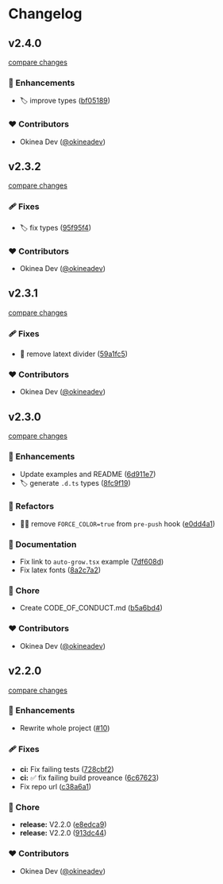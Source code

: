 # Changelog


## v2.4.0

[compare changes](https://github.com/JureSotosek/ink-divider/compare/v2.3.2...v2.4.0)

### 🚀 Enhancements

- 🏷️  improve types ([bf05189](https://github.com/JureSotosek/ink-divider/commit/bf05189))

### ❤️ Contributors

- Okinea Dev ([@okineadev](http://github.com/okineadev))

## v2.3.2

[compare changes](https://github.com/JureSotosek/ink-divider/compare/v2.3.1...v2.3.2)

### 🩹 Fixes

- 🏷️  fix types ([95f95f4](https://github.com/JureSotosek/ink-divider/commit/95f95f4))

### ❤️ Contributors

- Okinea Dev ([@okineadev](http://github.com/okineadev))

## v2.3.1

[compare changes](https://github.com/JureSotosek/ink-divider/compare/v2.3.0...v2.3.1)

### 🩹 Fixes

- 🥀 remove latext divider ([59a1fc5](https://github.com/JureSotosek/ink-divider/commit/59a1fc5))

### ❤️ Contributors

- Okinea Dev ([@okineadev](http://github.com/okineadev))

## v2.3.0

[compare changes](https://github.com/JureSotosek/ink-divider/compare/v2.2.0...v2.3.0)

### 🚀 Enhancements

- Update examples and README ([6d911e7](https://github.com/JureSotosek/ink-divider/commit/6d911e7))
- 🏷️  generate `.d.ts` types ([8fc9f19](https://github.com/JureSotosek/ink-divider/commit/8fc9f19))

### 💅 Refactors

- 🧑‍💻  remove `FORCE_COLOR=true` from `pre-push` hook ([e0dd4a1](https://github.com/JureSotosek/ink-divider/commit/e0dd4a1))

### 📖 Documentation

- Fix link to `auto-grow.tsx` example ([7df608d](https://github.com/JureSotosek/ink-divider/commit/7df608d))
- Fix latex fonts ([8a2c7a2](https://github.com/JureSotosek/ink-divider/commit/8a2c7a2))

### 🏡 Chore

- Create CODE_OF_CONDUCT.md ([b5a6bd4](https://github.com/JureSotosek/ink-divider/commit/b5a6bd4))

### ❤️ Contributors

- Okinea Dev ([@okineadev](http://github.com/okineadev))

## v2.2.0

[compare changes](https://github.com/JureSotosek/ink-divider/compare/v2.1.0...v2.2.0)

### 🚀 Enhancements

- Rewrite whole project ([#10](https://github.com/JureSotosek/ink-divider/pull/10))

### 🩹 Fixes

- **ci:** Fix failing tests ([728cbf2](https://github.com/JureSotosek/ink-divider/commit/728cbf2))
- **ci:** ✅ fix failing build proveance ([6c67623](https://github.com/JureSotosek/ink-divider/commit/6c67623))
- Fix repo url ([c38a6a1](https://github.com/JureSotosek/ink-divider/commit/c38a6a1))

### 🏡 Chore

- **release:** V2.2.0 ([e8edca9](https://github.com/JureSotosek/ink-divider/commit/e8edca9))
- **release:** V2.2.0 ([913dc44](https://github.com/JureSotosek/ink-divider/commit/913dc44))

### ❤️ Contributors

- Okinea Dev ([@okineadev](http://github.com/okineadev))

